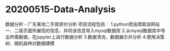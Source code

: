 # 20200515-Data-Analysis
数据分析 - 广东某地二手房房价分析
项目流程包括：
1.python爬虫爬取该网站一、二级页面所展现的信息，并将该信息导入mysql数据库
2.从mysql数据库中导出所需数据，在jupyter上进行数据分析
3.数据清洗，数据展示并分析
4.使用决策树、随机森林对数据建模

